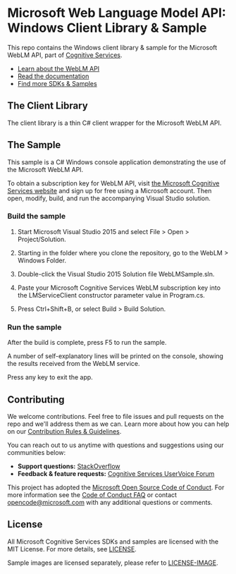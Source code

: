 # Microsoft Web Language Model API: Windows Client Library & Sample
This repo contains the Windows client library & sample for the Microsoft WebLM API, part of [Cognitive Services](https://www.microsoft.com/cognitive-services).
* [Learn about the WebLM API](https://www.microsoft.com/cognitive-services/en-us/web-language-model-api)
* [Read the documentation](https://www.microsoft.com/cognitive-services/en-us/web-language-model-api/documentation)
* [Find more SDKs & Samples]()


## The Client Library
The client library is a thin C\# client wrapper for the Microsoft WebLM API.


## The Sample
This sample is a C# Windows console application demonstrating the use of the Microsoft WebLM API.

To obtain a subscription key for WebLM API, visit [the Microsoft Cognitive Services website](<https://www.microsoft.com/cognitive-services/en-us/sign-up>) and sign up for free using a Microsoft account.
Then open, modify, build, and run the accompanying Visual Studio solution.


### Build the sample
 1. Start Microsoft Visual Studio 2015 and select File \> Open \> Project/Solution.

 2. Starting in the folder where you clone the repository, go to the WebLM \> Windows Folder.

 3. Double-click the Visual Studio 2015 Solution file WebLMSample.sln.

 4. Paste your Microsoft Cognitive Services WebLM subscription key into the LMServiceClient constructor parameter value in Program.cs.

 5. Press Ctrl+Shift+B, or select Build \> Build Solution.

### Run the sample
After the build is complete, press F5 to run the sample.

A number of self-explanatory lines will be printed on the console, showing the results received from the WebLM service.

Press any key to exit the app.


## Contributing
We welcome contributions. Feel free to file issues and pull requests on the repo and we'll address them as we can. Learn more about how you can help on our [Contribution Rules & Guidelines](</CONTRIBUTING.md>). 

You can reach out to us anytime with questions and suggestions using our communities below:
 - **Support questions:** [StackOverflow](<https://stackoverflow.com/questions/tagged/microsoft-cognitive>)
 - **Feedback & feature requests:** [Cognitive Services UserVoice Forum](<https://cognitive.uservoice.com>)

This project has adopted the [Microsoft Open Source Code of Conduct](https://opensource.microsoft.com/codeofconduct/). For more information see the [Code of Conduct FAQ](https://opensource.microsoft.com/codeofconduct/faq/) or contact [opencode@microsoft.com](mailto:opencode@microsoft.com) with any additional questions or comments.


## License
All Microsoft Cognitive Services SDKs and samples are licensed with the MIT License. For more details, see
[LICENSE](</LICENSE.md>).

Sample images are licensed separately, please refer to [LICENSE-IMAGE](</LICENSE-IMAGE.md>).
